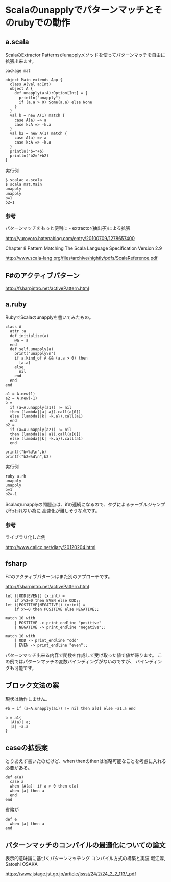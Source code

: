 # Scalaのunapplyでパターンマッチとそのrubyでの動作

## a.scala

ScalaのExtractor Patternsがunapplyメソッドを使ってパターンマッチを自由に拡張出来ます。


```
package mat

object Main extends App {
  class A(val a:Int)
  object A {
    def unapply(a:A):Option[Int] = {
      println("unapply")
      if (a.a > 0) Some(a.a) else None
    }
  }
  val b = new A(1) match {
    case A(a) => a
    case k:A => -k.a
  }
  val b2 = new A(1) match {
    case A(a) => a
    case k:A => -k.a
  }
  println("b="+b)
  println("b2="+b2)
}
```

実行例

```
$ scalac a.scala
$ scala mat.Main
unapply
unapply
b=1
b2=1
```

### 参考

パターンマッチをもっと便利に - extractor(抽出子)による拡張

http://yuroyoro.hatenablog.com/entry/20100709/1278657400

Chapter 8 Pattern Matching The Scala Language Specification Version 2.9


http://www.scala-lang.org/files/archive/nightly/pdfs/ScalaReference.pdf

## F#のアクティブパターン

http://fsharpintro.net/activePattern.html

## a.ruby

RubyでScalaのunapplyを書いてみたもの。

```
class A
  attr :a
  def initialize(a)
    @a = a
  end
  def self.unapply(a)
    print("unapply\n")
    if a.kind_of A && (a.a > 0) then
      [a.a]
    else
      nil
    end
  end
end

a1 = A.new(1)
a2 = A.new(-1)
b =
  if (a=A.unapply(a1)) != nil
  then (lambda{|a| a}).call(a[0])
  else (lambda{|k| -k.a}).call(a1)
  end
b2 =
  if (a=A.unapply(a2)) != nil
  then (lambda{|a| a}).call(a[0])
  else (lambda{|k| -k.a}).call(a1)
  end

printf("b=%d\n",b)
printf("b2=%d\n",b2)
```

実行例

```
ruby a.rb
unapply
unapply
b=1
b2=-1
```

Scalaのunapplyの問題点は、ifの連続になるので、タグによるテーブルジャンプが行われない為に
高速化が難しそうな点です。

### 参考

ライブラリ化した例

http://www.callcc.net/diary/20120204.html

## fsharp

F#のアクティブパターンはまた別のアプローチです。

http://fsharpintro.net/activePattern.html

```
let (|ODD|EVEN|) (x:int) =
	if x%2=0 then EVEN else ODD;;
let (|POSITIVE|NEGATIVE|) (x:int) =
	if x>=0 then POSITIVE else NEGATIVE;;

match 10 with
	| POSITIVE -> print_endline "positive"
	| NEGATIVE -> print_endline "negative";;

match 10 with
	| ODD -> print_endline "odd"
	| EVEN -> print_endline "even";;
```

パターンマッチ出来る内容で関数を作成して受け取った値で値が帰ります。
この例ではパターンマッチの変数バインディングがないのですが、
バインディングも可能です。

## ブロック文法の案

現状は動作しません。

```
#b = if (a=A.unapply(a1)) != nil then a[0] else -a1.a end

b = a1{
  |A(a)| a;
  |a| -a.a
}

```

## caseの拡張案

とりあえず書いたのだけど、when thenのthenは省略可能なことを考慮に入れる必要がある。

```
def e(a)
  case a
  when |A(a)| if a > 0 then e(a)
  when |a| then a
  end
end
```

省略が
```
def e
  when |a| then a
end
```

## パターンマッチのコンパイルの最適化についての論文

表示的意味論に基づくパターンマッチング
コンパイル方式の構築と実装 堀江淳, Satoshi OSAKA

https://www.jstage.jst.go.jp/article/jssst/24/2/24_2_2_113/_pdf


